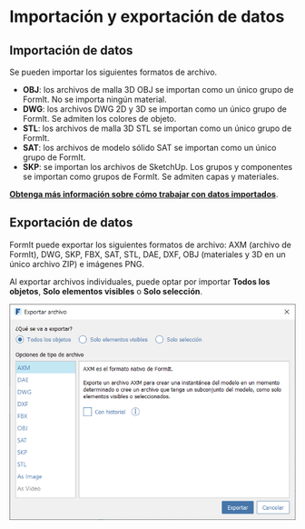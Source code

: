 # Importación y exportación de datos

## Importación de datos

Se pueden importar los siguientes formatos de archivo.

* **OBJ**: los archivos de malla 3D OBJ se importan como un único grupo de FormIt. No se importa ningún material.
* **DWG**: los archivos DWG 2D y 3D se importan como un único grupo de FormIt. Se admiten los colores de objeto.
* **STL**: los archivos de malla 3D STL se importan como un único grupo de FormIt.
* **SAT**: los archivos de modelo sólido SAT se importan como un único grupo de FormIt.
* **SKP**: se importan los archivos de SketchUp. Los grupos y componentes se importan como grupos de FormIt. Se admiten capas y materiales.

[**Obtenga más información sobre cómo trabajar con datos importados**](../formit-primer/part-i/import-export-and-content-library.md).

## Exportación de datos

FormIt puede exportar los siguientes formatos de archivo: AXM \(archivo de FormIt\), DWG, SKP, FBX, SAT, STL, DAE, DXF, OBJ \(materiales y 3D en un único archivo ZIP\) e imágenes PNG.

Al exportar archivos individuales, puede optar por importar **Todos los objetos**, **Solo elementos visibles** o **Solo selección**.

![](../.gitbook/assets/export_window.png)

